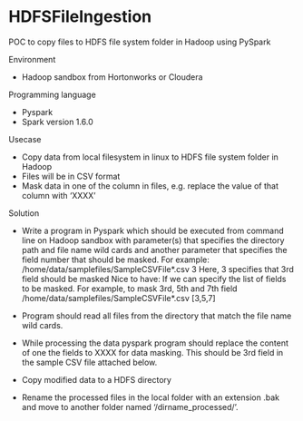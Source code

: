 # HDFSFileIngestion
POC to copy files to HDFS file system folder in Hadoop using PySpark

Environment 
-	Hadoop sandbox from Hortonworks or Cloudera 

Programming language
-	Pyspark 
- Spark version 1.6.0

Usecase
-	Copy data from local filesystem in linux to HDFS file system folder in Hadoop
-	Files will be in CSV format
-	Mask data in one of the column in files, e.g. replace the value of that column with ‘XXXX’

Solution
-	Write a program in Pyspark which should be executed from command line on Hadoop sandbox with parameter(s) that specifies the directory path and file name wild cards and another parameter that specifies the field number that should be masked.
For example:
/home/data/samplefiles/SampleCSVFile*.csv 3
Here, 3 specifies that 3rd field should be masked
Nice to have:
If we can specify the list of fields to be masked. For example, to mask 3rd, 5th and 7th field
/home/data/samplefiles/SampleCSVFile*.csv [3,5,7]

-	Program should read all files from the directory that match the file name wild cards.
-	While processing the data pyspark program should replace the content of one the fields to XXXX for data masking. This should be 3rd field in the sample CSV file attached below.
-	Copy modified data to a HDFS directory
-	Rename the processed files in the local folder with an extension .bak and move to another folder named ‘/dirname_processed/’.
